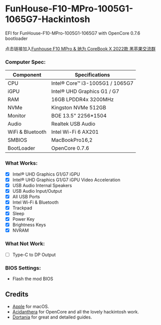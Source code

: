 # FunHouse-F10-MPro-1005G1-1065G7-Hackintosh
EFI for FunHouse-F10-MPro-1005G1-1065G7 with OpenCore 0.7.6 bootloader  

点击链接加入[Funhouse F10 MPro & 驰为 CoreBook X 2022款 黑苹果交流群](https://jq.qq.com/?_wv=1027&k=v9za1jFA)

### Computer Spec:

| Component        | Specifications                         |
| ---------------- | ---------------------------------------|
| CPU              | Intel® Core™ i3-1005G1 / 1065G7        |
| iGPU             | Intel® UHD Graphics G1 / G7            |
| RAM              | 16GB LPDDR4x 3200MHz                   |
| NVMe             | Kingston NVMe 512GB                    |
| Monitor          | BOE 13.5" 2256*1504                    |
| Audio            | Realtek USB Audio                      |
| WiFi & Bluetooth | Intel Wi-Fi 6 AX201                    |
| SMBIOS           | MacBookPro16,2                         |
| BootLoader       | OpenCore 0.7.6                         |

### What Works:

- [x] Intel® UHD Graphics G1/G7 iGPU
- [x] Intel® UHD Graphics G1/G7 iGPU Video Acceleration
- [x] USB Audio Internal Speakers
- [x] USB Audio Input/Output
- [x] All USB Ports
- [x] Intel Wi-Fi & Bluetooth
- [x] Trackpad
- [x] Sleep
- [x] Power Key
- [x] Brightness Keys
- [x] NVRAM

### What Not Work:

- [ ] Type-C to DP Output

### BIOS Settings:

* Flash the mod BIOS

## Credits

- [Apple](https://apple.com) for macOS.
- [Acidanthera](https://github.com/acidanthera) for OpenCore and all the lovely hackintosh work.
- [Dortania](https://github.com/dortania) for great and detailed guides.
